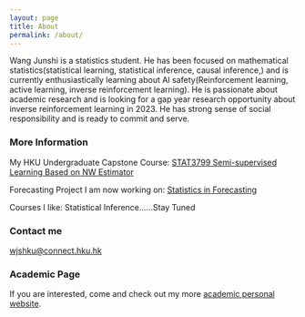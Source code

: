 ```yaml
---
layout: page
title: About
permalink: /about/
---
```


Wang Junshi is a statistics student. He has been focused on mathematical statistics(statistical learning, statistical inference, causal inference,) and is currently enthusiastically learning about AI safety(Reinforcement learning, active learning, inverse reinforcement learning). He is passionate about academic research and is looking for a gap year research opportunity about inverse reinforcement learning in 2023. He has strong sense of social responsibility and is ready to commit and serve.

### More Information

My HKU Undergraduate Capstone Course: [STAT3799 Semi-supervised Learning Based on NW Estimator](https://github.com/wjshku/STAT3799)

Forecasting Project I am now working on: [Statistics in Forecasting](https://github.com/wjshku/Forecasting)

Courses I like: Statistical Inference......Stay Tuned

### Contact me

[wjshku@connect.hku.hk](mailto:wjshku@connect.hku.hk)

### Academic Page
If you are interested, come and check out my more [academic personal website](https://wjshku.github.io/). 
